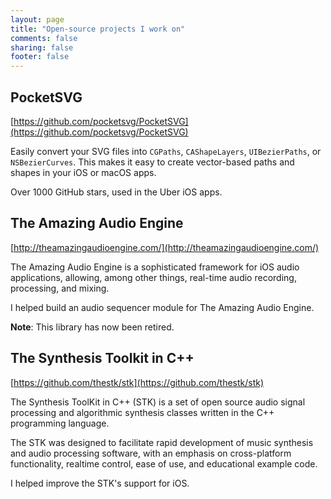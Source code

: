 ```yaml
---
layout: page
title: "Open-source projects I work on"
comments: false
sharing: false
footer: false
---
```


## PocketSVG

[https://github.com/pocketsvg/PocketSVG](https://github.com/pocketsvg/PocketSVG)

Easily convert your SVG files into  `CGPaths`, `CAShapeLayers`, `UIBezierPaths`, or `NSBezierCurves`. This makes it easy to create vector-based paths and shapes in your iOS or macOS apps.

Over 1000 GitHub stars, used in the Uber iOS apps.


## The Amazing Audio Engine

[http://theamazingaudioengine.com/](http://theamazingaudioengine.com/)

The Amazing Audio Engine is a sophisticated framework for iOS audio applications, allowing, among other things, real-time audio recording, processing, and mixing.

I helped build an audio sequencer module for The Amazing Audio Engine.

**Note**: This library has now been retired.


## The Synthesis Toolkit in C++

[https://github.com/thestk/stk](https://github.com/thestk/stk)

The Synthesis ToolKit in C++ (STK) is a set of open source audio signal processing and algorithmic synthesis classes written in the C++ programming language.

The STK was designed to facilitate rapid development of music synthesis and audio processing software, with an emphasis on cross-platform functionality, realtime control, ease of use, and educational example code.

I helped improve the STK's support for iOS.


